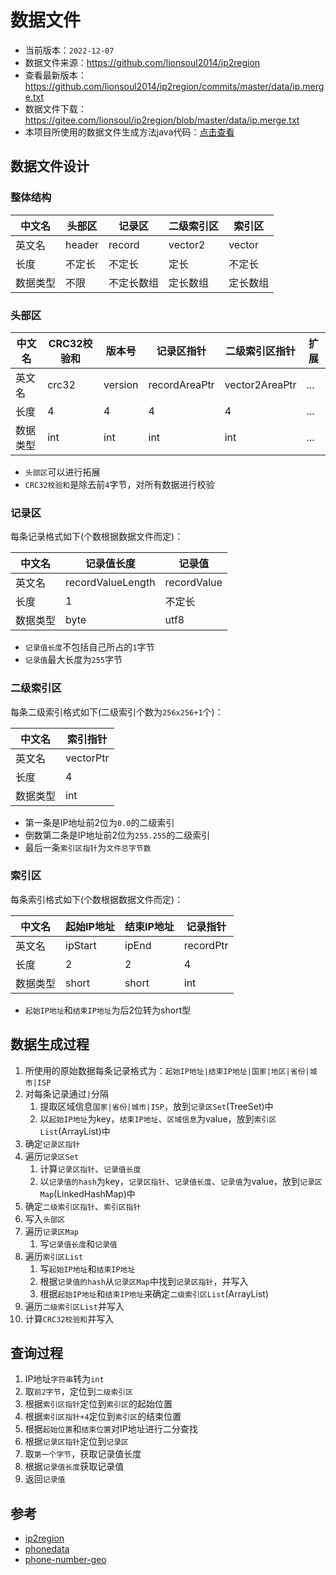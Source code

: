 # 数据文件

- 当前版本：`2022-12-07`
- 数据文件来源：<https://github.com/lionsoul2014/ip2region>
- 查看最新版本：<https://github.com/lionsoul2014/ip2region/commits/master/data/ip.merge.txt>
- 数据文件下载：<https://gitee.com/lionsoul/ip2region/blob/master/data/ip.merge.txt>
- 本项目所使用的数据文件生成方法java代码：[点击查看](../src/test/java/cn/z/ip2region/DataGenerationTest.java)

## 数据文件设计

### 整体结构

| 中文名   | 头部区 | 记录区     | 二级索引区 | 索引区   |
| -------- | ------ | ---------- | ---------- | -------- |
| 英文名   | header | record     | vector2    | vector   |
| 长度     | 不定长 | 不定长     | 定长       | 不定长   |
| 数据类型 | 不限   | 不定长数组 | 定长数组   | 定长数组 |

### 头部区

| 中文名   | CRC32校验和 | 版本号  | 记录区指针         | 二级索引区指针 | 扩展 |
| -------- | ----------- | ------- |---------------| -------------- | ---- |
| 英文名   | crc32       | version | recordAreaPtr | vector2AreaPtr     | ...  |
| 长度     | 4           | 4       | 4             | 4              | ...  |
| 数据类型 | int         | int     | int           | int            | ...  |

- `头部区`可以进行拓展
- `CRC32校验和`是除去前`4`字节，对所有数据进行校验

### 记录区

每条记录格式如下(个数根据数据文件而定)：

| 中文名   | 记录值长度        | 记录值      |
| -------- | ----------------- | ----------- |
| 英文名   | recordValueLength | recordValue |
| 长度     | 1                 | 不定长      |
| 数据类型 | byte              | utf8        |

- `记录值长度`不包括自己所占的`1`字节
- `记录值`最大长度为`255`字节

### 二级索引区

每条二级索引格式如下(二级索引个数为`256x256+1`个)：

| 中文名   | 索引指针 |
| -------- | --------- |
| 英文名   | vectorPtr |
| 长度     | 4         |
| 数据类型 | int       |

- 第一条是IP地址前2位为`0.0`的二级索引
- 倒数第二条是IP地址前2位为`255.255`的二级索引
- 最后一条`索引区指针`为`文件总字节数`

### 索引区

每条索引格式如下(个数根据数据文件而定)：

| 中文名   | 起始IP地址 | 结束IP地址 | 记录指针 |
| -------- | ---------- | ---------- | --------- |
| 英文名   | ipStart    | ipEnd      | recordPtr |
| 长度     | 2          | 2          | 4         |
| 数据类型 | short      | short      | int       |

- `起始IP地址`和`结束IP地址`为后2位转为short型

## 数据生成过程

1. 所使用的原始数据每条记录格式为：`起始IP地址|结束IP地址|国家|地区|省份|城市|ISP`
2. 对每条记录通过`|`分隔
   1. 提取区域信息`国家|省份|城市|ISP`，放到`记录区Set`(TreeSet)中
   2. 以`起始IP地址`为key，`结束IP地址`、`区域信息`为value，放到`索引区List`(ArrayList)中
3. 确定`记录区指针`
4. 遍历`记录区Set`
   1. 计算`记录区指针`、`记录值长度`
   2. 以`记录值的hash`为key，`记录区指针`、`记录值长度`、`记录值`为value，放到`记录区Map`(LinkedHashMap)中
5. 确定`二级索引区指针`、`索引区指针`
6. 写入`头部区`
7. 遍历`记录区Map`
   1. 写`记录值长度`和`记录值`
8. 遍历`索引区List`
   1. 写`起始IP地址`和`结束IP地址`
   2. 根据`记录值的hash`从`记录区Map`中找到`记录区指针`，并写入
   3. 根据`起始IP地址`和`结束IP地址`来确定`二级索引区List`(ArrayList)
9. 遍历`二级索引区List`并写入
10. 计算`CRC32校验和`并写入

## 查询过程

1. IP地址`字符串`转为`int`
2. 取`前2字节`，定位到`二级索引区`
3. 根据`索引区指针`定位到`索引区`的起始位置
4. 根据`索引区指针+4`定位到`索引区`的结束位置
5. 根据`起始位置`和`结束位置`对IP地址进行二分查找
6. 根据`记录区指针`定位到`记录区`
7. 取`第一个字节`，获取记录值长度
8. 根据`记录值长度`获取记录值
9. 返回`记录值`

## 参考

- [ip2region](https://github.com/lionsoul2014/ip2region)
- [phonedata](https://github.com/xluohome/phonedata)
- [phone-number-geo](https://github.com/EeeMt/phone-number-geo)
